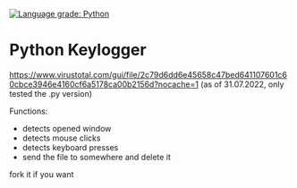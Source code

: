 [![Language grade: Python](https://img.shields.io/lgtm/grade/python/g/Crystallek/youtube-desktop-downloader.svg?logo=lgtm&logoWidth=18)](https://lgtm.com/projects/g/Crystallek/youtube-desktop-downloader/context:python)
# Python Keylogger
https://www.virustotal.com/gui/file/2c79d6dd6e45658c47bed641107601c60cbce3946e4160cf6a5178ca00b2156d?nocache=1 (as of 31.07.2022, only tested the .py version)

Functions:
  - detects opened window
  - detects mouse clicks
  - detects keyboard presses
  - send the file to somewhere and delete it

fork it if you want

